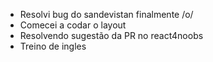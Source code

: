 - Resolvi bug do sandevistan finalmente /o/
- Comecei a codar o layout
- Resolvendo sugestão da PR no react4noobs
- Treino de ingles
